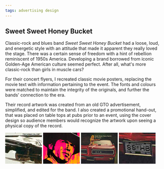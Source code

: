 ```yaml
---
tags: advertising design
---
```


<article>
<h1>Sweet Sweet Honey Bucket</h1>
<section>
<p>Classic-rock and blues band <em>Sweet Sweet Honey Bucket</em> had a loose, loud, and energetic style with an attitude that made it apparent they really loved the stage. There was a certain sense of freedom with a hint of rebellion reminiscent of 1950s America. Developing a brand borrowed from iconic Golden-Age American culture seemed perfect. After all, what's more classic-rock than girls in muscle cars?</p>
<p>For their concert flyers, I recreated classic movie posters, replacing the movie text with information pertaining to the event. The fonts and colours were matched to maintain the integrity of the originals, and further the bands' connection to the era.</p>
<p>Their record artwork was created from an old GTO advertisement, simplified, and edited for the band. I also created a promotional hand-out, that was placed on table tops at pubs prior to an event, using the cover design so audience members would recognize the artwork upon seeing a physical copy of the record.</p>
</section>
<aside><div class="left">
<a href="images/SSHB1.jpg" class="fancybox" title="Sweet Sweet Honey Bucket Concert Poster" rel="SSHB"><img src="images/SSHB1-thumb.jpg" width="118" height="100"></a>
<a href="images/SSHB2.jpg" class="fancybox" title="Sweet Sweet Honey Bucket Concert Poster" rel="SSHB"><img src="images/SSHB2-thumb.jpg" width="118" height="100"></a>
<a href="images/SSHB3.jpg" class="fancybox" title="So It Goes LP" rel="SSHB"><img src="images/SSHB3-thumb.jpg" width="118" height="100"></a>
<a href="images/SSHB4.jpg" class="fancybox" title="Sweet Sweet Honey Bucket Table Handbill" rel="SSHB"><img src="images/SSHB4-thumb.jpg" width="118" height="100"></a>
</div></aside>
</article>
<div class="clear"></div>
